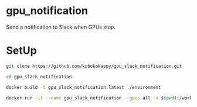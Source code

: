# gpu_notification
Send a notification to Slack when GPUs stop.

# SetUp
```Bash
git clone https://github.com/kubokoHappy/gpu_slack_notification.git

cd gpu_slack_notification

docker build -t gpu_slack_notification:latest ./environment

docker run -it --name gpu_slack_notification --gpus all -v $(pwd):/workspace gpu_slack_notification:latest
```
